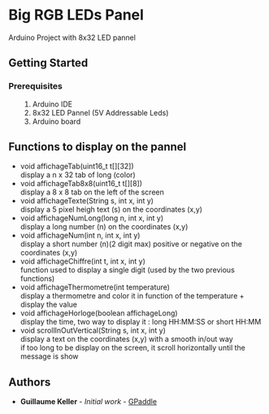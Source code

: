 
# Big RGB LEDs Panel

Arduino Project with 8x32 LED pannel

## Getting Started

### Prerequisites
<ul>
<ol>
<li>Arduino IDE</li>
<li>8x32 LED Pannel (5V Addressable Leds)</li>
<li>Arduino board</li>
</ol>
</ul>

## Functions to display on the pannel




<ul>
<li>void affichageTab(uint16_t t[][32])</li>
    display a n x 32 tab of long (color)<br />
<li>void affichageTab8x8(uint16_t t[][8])</li>
    display a 8 x 8 tab on the left of the screen<br />
<li>void affichageTexte(String s, int x, int y)</li>
    display a 5 pixel heigh text (s) on the coordinates (x,y)<br />
<li>void affichageNumLong(long n, int x, int y)</li>
    display a long number (n) on the coordinates (x,y)<br />
<li>void affichageNum(int n, int x, int y)</li>
    display a short number (n)(2 digit max) positive or negative on the coordinates (x,y)<br />
<li>void affichageChiffre(int t, int x, int y)</li>
    function used to display a single digit (used by the two previous functions)<br />
<li>void affichageThermometre(int temperature)</li>
    display a thermometre and color it in function of the temperature + display the value<br />
<li>void affichageHorloge(boolean affichageLong)</li>
    display the time, two way to display it : long HH:MM:SS or short HH:MM<br />
<li>void scrollInOutVertical(String s, int x, int y)</li>
    display a text on the coordinates (x,y) with a smooth in/out way<br />
    if too long to be display on the screen, it scroll horizontally until the message is show<br />
</li>
</ul>

## Authors

 * **Guillaume Keller** - *Initial work* - [GPaddle](https://github.com/GPaddle)
